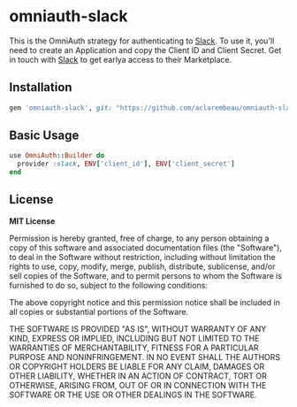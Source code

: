 # omniauth-slack

This is the OmniAuth strategy for authenticating to [Slack](https://www.slack.com). To use it, you'll need to create an Application and copy the Client ID and Client Secret. Get in touch with [Slack](https://www.slack.com) to get earlya access to their Marketplace.

## Installation

```ruby
gem 'omniauth-slack', git: "https://github.com/aclarembeau/omniauth-slack"
```

## Basic Usage

```ruby
use OmniAuth::Builder do
  provider :slack, ENV['client_id'], ENV['client_secret']
end
```

## License

**MIT License**

Permission is hereby granted, free of charge, to any person obtaining a copy of this software and associated documentation files (the "Software"), to deal in the Software without restriction, including without limitation the rights to use, copy, modify, merge, publish, distribute, sublicense, and/or sell copies of the Software, and to permit persons to whom the Software is furnished to do so, subject to the following conditions:

The above copyright notice and this permission notice shall be included in all copies or substantial portions of the Software.

THE SOFTWARE IS PROVIDED "AS IS", WITHOUT WARRANTY OF ANY KIND, EXPRESS OR IMPLIED, INCLUDING BUT NOT LIMITED TO THE WARRANTIES OF MERCHANTABILITY, FITNESS FOR A PARTICULAR PURPOSE AND NONINFRINGEMENT. IN NO EVENT SHALL THE AUTHORS OR COPYRIGHT HOLDERS BE LIABLE FOR ANY CLAIM, DAMAGES OR OTHER LIABILITY, WHETHER IN AN ACTION OF CONTRACT, TORT OR OTHERWISE, ARISING FROM, OUT OF OR IN CONNECTION WITH THE SOFTWARE OR THE USE OR OTHER DEALINGS IN THE SOFTWARE.
